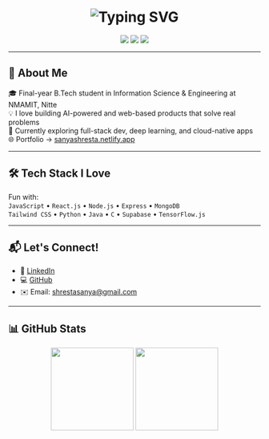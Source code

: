 <h1 align="center">
  <img src="https://readme-typing-svg.demolab.com?font=Pacifico&size=30&duration=2500&pause=1000&color=FF6B8B&center=true&vCenter=true&width=435&lines=Hello%2C+I'm+Sanya+Shresta+%F0%9F%8C%9F" alt="Typing SVG" />
</h1>

<p align="center">
  <img src="https://img.shields.io/badge/Built%20with-MERN%20Stack-blueviolet?style=for-the-badge"/>
  <img src="https://img.shields.io/badge/Styled%20with-Tailwind%20CSS-38BDF8?style=for-the-badge"/>
  <img src="https://img.shields.io/badge/Deployed%20on-Netlify-black?style=for-the-badge"/>
</p>

---

## 💫 About Me

🎓 Final-year B.Tech student in Information Science & Engineering at NMAMIT, Nitte  
💡 I love building AI-powered and web-based products that solve real problems  
🎯 Currently exploring full-stack dev, deep learning, and cloud-native apps  
🌐 Portfolio → [sanyashresta.netlify.app](https://sanyashresta.netlify.app)

---

## 🛠️ Tech Stack I Love

Fun with:  
`JavaScript` • `React.js` • `Node.js` • `Express` • `MongoDB`  
`Tailwind CSS` • `Python` • `Java` • `C` • `Supabase` • `TensorFlow.js`  

---

## 📬 Let's Connect!

- 🔗 [LinkedIn](https://www.linkedin.com/in/sanya-shresta-jathanna)
- 💻 [GitHub](https://github.com/SanyaShresta25)
- ✉️ Email: shrestasanya@gmail.com

---

## 📊 GitHub Stats

<p align="center">
  <img src="https://github-readme-stats.vercel.app/api?username=SanyaShresta25&show_icons=true&theme=radical" height="165"/>
  <img src="https://github-readme-stats.vercel.app/api/top-langs/?username=SanyaShresta25&layout=compact&theme=radical" height="165"/>
</p>
